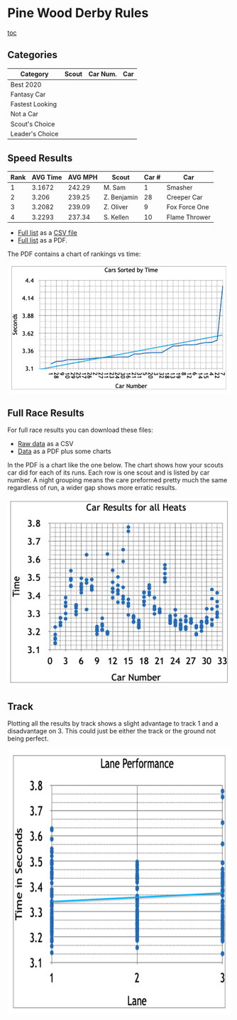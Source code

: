 # Pine Wood Derby Rules #

<style>
img[alt='FinalStanding']{width:800px}
img[alt='RaceResults']{width:800px}
img[alt='Tracks']{height:600px}
H2{clear:both;}
</style>

[toc](toc)

## Categories

| Category        | Scout | Car Num. | Car |
| --------------- | ----- | -------- | --- |
| Best 2020       | | | 
| Fantasy Car     | | | 
| Fastest Looking | | | 
| Not a Car       | | | 
| Scout's Choice  | | | 
| Leader's Choice | | | 

## Speed Results

| Rank | AVG Time | AVG MPH | Scout       | Car # | Car |
| ---- | -------- | ------- | ----------- | ----- | --- |
| 1    | 3.1672   | 242.29  | M. Sam      | 1     | Smasher |
| 2    | 3.206    | 239.25  | Z. Benjamin | 28    | Creeper Car |
| 3    | 3.2082   | 239.09  | Z. Oliver   | 9     | Fox Force One |
| 4    | 3.2293   | 237.34  | S. Kellen   | 10    | Flame Thrower |

* [Full list](FinalStandings.csv) as a [CSV file](https://en.wikipedia.org/wiki/Comma-separated_values)
* [Full list](FinalStandings.pdf) as a PDF.

The PDF contains a chart of rankings vs time:

[![FinalStanding](FinalStandings.png)](FinalStandings.png)

## Full Race Results

For full race results you can download these files:

* [Raw data](RaceResults.csv) as a CSV
* [Data](RaceResults.pdf) as a PDF plus some charts

In the PDF is a chart like the one below. The chart shows how your scouts car did for each of its runs. Each row is one scout and is listed by car number. A night grouping means the care preformed pretty much the same regardless of run, a wider gap shows more erratic results.

[![RaceResults](RaceResults.png)](RaceResults.png)

## Track
Plotting all the results by track shows a slight advantage to track 1 and a disadvantage on 3. This could just be either the track or the ground not being perfect.

[![Tracks](lanes.png)](lanes.png)
